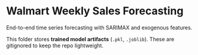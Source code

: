 # Walmart Weekly Sales Forecasting
End-to-end time series forecasting with SARIMAX and exogenous features.

This folder stores **trained model artifacts** (`.pkl`, `.joblib`).
These are gitignored to keep the repo lightweight.